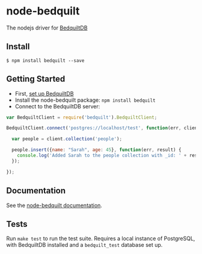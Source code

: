 node-bedquilt
=============

The nodejs driver for [BedquiltDB](http://bedquiltdb.github.io)


## Install

```
$ npm install bedquilt --save
```


## Getting Started

- First, [set up BedquiltDB](http://bedquiltdb.readthedocs.org/en/latest/getting_started/)
- Install the node-bedquilt package: `npm install bedquilt`
- Connect to the BedquiltDB server:
```javascript
var BedquiltClient = require('bedquilt').BedquiltClient;

BedquiltClient.connect('postgres://localhost/test', function(err, client) {

  var people = client.collection('people');

  people.insert({name: "Sarah", age: 45}, function(err, result) {
    console.log('Added Sarah to the people collection with _id: ' + result);
  });

});
```

## Documentation

See the [node-bedquilt documentation](http://node-bedquilt.readthedocs.org/en/latest).


## Tests

Run `make test` to run the test suite. Requires a local instance of PostgreSQL, with BedquiltDB installed and
a `bedquilt_test` database set up.
